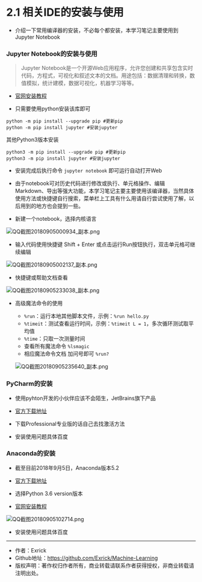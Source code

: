 # 2.1 相关IDE的安装与使用

- 介绍一下常用编译器的安装，不必每个都安装，本学习笔记主要使用到Jupyter Notebook

### Jupyter Notebook的安装与使用

> Jupyter Notebook是一个开源Web应用程序，允许您创建和共享包含实时代码，方程式，可视化和叙述文本的文档。用途包括：数据清理和转换，数值模拟，统计建模，数据可视化，机器学习等等。

- [官网安装教程](http://jupyter.org/install)

- 只需要使用python安装该库即可

```
python -m pip install --upgrade pip #更新pip
python -m pip install jupyter #安装jupyter
```
其他Python3版本安装
```
python3 -m pip install --upgrade pip #更新pip
python3 -m pip install jupyter #安装jupyter
```
- 安装完成后执行命令 `jupyter notebook` 即可运行自动打开Web

- 由于notebook可对历史代码进行修改或执行、单元格操作、编辑Markdown、导出等强大功能，本学习笔记主要主要使用该编译器，当然具体使用方法或快捷键自行搜索，菜单栏上工具有什么用请自行尝试使用了解，以后用到的地方也会提到一些。

- 新建一个notebook，选择内核语言

![QQ截图20180905000934_副本.png](https://i.loli.net/2018/09/05/5b8eafee6da67.png)

- 输入代码使用快捷键 Shift + Enter 或点击运行Run按钮执行，双击单元格可继续编辑

![QQ截图20180905002137_副本.png](https://i.loli.net/2018/09/05/5b8eb1f0e1030.png)

- 快捷键或帮助文档查看

![QQ截图20180905233038_副本.png](https://i.loli.net/2018/09/05/5b8ff7db3cc99.png)

- 高级魔法命令的使用

    - `%run`：运行本地其他脚本文件，示例：`%run hello.py`
    - `%timeit`：测试查看运行时间，示例：`%timeit L = 1`，多次循环测试取平均值
    - `%time`：只取一次测量时间
    - 查看所有魔法命令 `%lsmagic`
    - 相应魔法命令文档 加问号即可 `%run?`

    ![QQ截图20180905235640_副本.png](https://i.loli.net/2018/09/05/5b8ffce1e1bc3.png)

### PyCharm的安装

- 使用pyhton开发的小伙伴应该不会陌生，JetBrains旗下产品

- [官方下载地址](https://www.jetbrains.com/pycharm/download/#section=windows)

- 下载Professional专业版的话自己去找激活方法

- 安装使用问题具体百度

### Anaconda的安装

- 截至目前2018年9月5日，Anaconda版本5.2

- [官方下载地址](https://www.anaconda.com/download/)

- 选择Python 3.6 version版本

- [官网安装教程](http://docs.anaconda.com/anaconda/install/windows/)

![QQ截图20180905102714.png](https://i.loli.net/2018/09/05/5b8f3f292314b.png)

- 安装使用问题具体百度

---

- 作者：Exrick
- Github地址：https://github.com/Exrick/Machine-Learning
- 版权声明：著作权归作者所有，商业转载请联系作者获得授权，非商业转载请注明出处。
